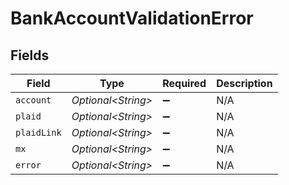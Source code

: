 # BankAccountValidationError


## Fields

| Field               | Type                | Required            | Description         |
| ------------------- | ------------------- | ------------------- | ------------------- |
| `account`           | *Optional\<String>* | :heavy_minus_sign:  | N/A                 |
| `plaid`             | *Optional\<String>* | :heavy_minus_sign:  | N/A                 |
| `plaidLink`         | *Optional\<String>* | :heavy_minus_sign:  | N/A                 |
| `mx`                | *Optional\<String>* | :heavy_minus_sign:  | N/A                 |
| `error`             | *Optional\<String>* | :heavy_minus_sign:  | N/A                 |
